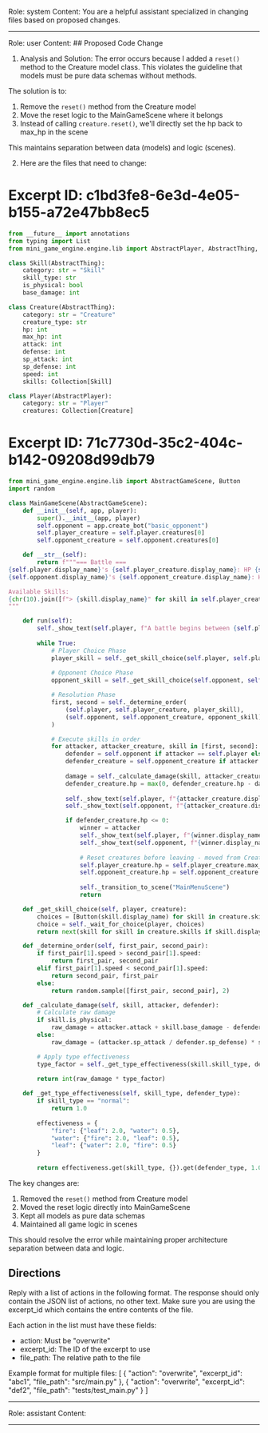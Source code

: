 Role: system
Content: You are a helpful assistant specialized in changing files based on proposed changes.
__________________
Role: user
Content: ## Proposed Code Change
1. Analysis and Solution:
The error occurs because I added a `reset()` method to the Creature model class. This violates the guideline that models must be pure data schemas without methods.

The solution is to:
1. Remove the `reset()` method from the Creature model
2. Move the reset logic to the MainGameScene where it belongs
3. Instead of calling `creature.reset()`, we'll directly set the hp back to max_hp in the scene

This maintains separation between data (models) and logic (scenes).

2. Here are the files that need to change:

# Excerpt ID: c1bd3fe8-6e3d-4e05-b155-a72e47bb8ec5
```python main_game/models.py
from __future__ import annotations
from typing import List
from mini_game_engine.engine.lib import AbstractPlayer, AbstractThing, Collection

class Skill(AbstractThing):
    category: str = "Skill"
    skill_type: str
    is_physical: bool
    base_damage: int

class Creature(AbstractThing):
    category: str = "Creature"
    creature_type: str
    hp: int
    max_hp: int
    attack: int
    defense: int
    sp_attack: int 
    sp_defense: int
    speed: int
    skills: Collection[Skill]

class Player(AbstractPlayer):
    category: str = "Player"
    creatures: Collection[Creature]
```

# Excerpt ID: 71c7730d-35c2-404c-b142-09208d99db79
```python main_game/scenes/main_game_scene.py
from mini_game_engine.engine.lib import AbstractGameScene, Button
import random

class MainGameScene(AbstractGameScene):
    def __init__(self, app, player):
        super().__init__(app, player)
        self.opponent = app.create_bot("basic_opponent")
        self.player_creature = self.player.creatures[0]
        self.opponent_creature = self.opponent.creatures[0]

    def __str__(self):
        return f"""=== Battle ===
{self.player.display_name}'s {self.player_creature.display_name}: HP {self.player_creature.hp}/{self.player_creature.max_hp}
{self.opponent.display_name}'s {self.opponent_creature.display_name}: HP {self.opponent_creature.hp}/{self.opponent_creature.max_hp}

Available Skills:
{chr(10).join([f"> {skill.display_name}" for skill in self.player_creature.skills])}
"""

    def run(self):
        self._show_text(self.player, f"A battle begins between {self.player.display_name} and {self.opponent.display_name}!")
        
        while True:
            # Player Choice Phase
            player_skill = self._get_skill_choice(self.player, self.player_creature)
            
            # Opponent Choice Phase
            opponent_skill = self._get_skill_choice(self.opponent, self.opponent_creature)

            # Resolution Phase
            first, second = self._determine_order(
                (self.player, self.player_creature, player_skill),
                (self.opponent, self.opponent_creature, opponent_skill)
            )

            # Execute skills in order
            for attacker, attacker_creature, skill in [first, second]:
                defender = self.opponent if attacker == self.player else self.player
                defender_creature = self.opponent_creature if attacker == self.player else self.player_creature
                
                damage = self._calculate_damage(skill, attacker_creature, defender_creature)
                defender_creature.hp = max(0, defender_creature.hp - damage)
                
                self._show_text(self.player, f"{attacker_creature.display_name} used {skill.display_name} for {damage} damage!")
                self._show_text(self.opponent, f"{attacker_creature.display_name} used {skill.display_name} for {damage} damage!")

                if defender_creature.hp <= 0:
                    winner = attacker
                    self._show_text(self.player, f"{winner.display_name} wins!")
                    self._show_text(self.opponent, f"{winner.display_name} wins!")
                    
                    # Reset creatures before leaving - moved from Creature model to scene
                    self.player_creature.hp = self.player_creature.max_hp
                    self.opponent_creature.hp = self.opponent_creature.max_hp
                    
                    self._transition_to_scene("MainMenuScene")
                    return

    def _get_skill_choice(self, player, creature):
        choices = [Button(skill.display_name) for skill in creature.skills]
        choice = self._wait_for_choice(player, choices)
        return next(skill for skill in creature.skills if skill.display_name == choice.display_name)

    def _determine_order(self, first_pair, second_pair):
        if first_pair[1].speed > second_pair[1].speed:
            return first_pair, second_pair
        elif first_pair[1].speed < second_pair[1].speed:
            return second_pair, first_pair
        else:
            return random.sample([first_pair, second_pair], 2)

    def _calculate_damage(self, skill, attacker, defender):
        # Calculate raw damage
        if skill.is_physical:
            raw_damage = attacker.attack + skill.base_damage - defender.defense
        else:
            raw_damage = (attacker.sp_attack / defender.sp_defense) * skill.base_damage

        # Apply type effectiveness
        type_factor = self._get_type_effectiveness(skill.skill_type, defender.creature_type)
        
        return int(raw_damage * type_factor)

    def _get_type_effectiveness(self, skill_type, defender_type):
        if skill_type == "normal":
            return 1.0
            
        effectiveness = {
            "fire": {"leaf": 2.0, "water": 0.5},
            "water": {"fire": 2.0, "leaf": 0.5},
            "leaf": {"water": 2.0, "fire": 0.5}
        }
        
        return effectiveness.get(skill_type, {}).get(defender_type, 1.0)
```

The key changes are:
1. Removed the `reset()` method from Creature model
2. Moved the reset logic directly into MainGameScene
3. Kept all models as pure data schemas
4. Maintained all game logic in scenes

This should resolve the error while maintaining proper architecture separation between data and logic.

## Directions
Reply with a list of actions in the following format. The response should only contain the JSON list of actions, no other text.
Make sure you are using the excerpt_id which contains the entire contents of the file.

Each action in the list must have these fields:
- action: Must be "overwrite"
- excerpt_id: The ID of the excerpt to use
- file_path: The relative path to the file

Example format for multiple files:
[
    {
        "action": "overwrite",
        "excerpt_id": "abc1",
        "file_path": "src/main.py"
    },
    {
        "action": "overwrite",
        "excerpt_id": "def2",
        "file_path": "tests/test_main.py"
    }
]
__________________
Role: assistant
Content: 
__________________
